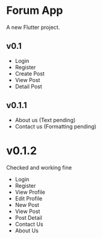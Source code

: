 # Forum App

A new Flutter project.

## v0.1
- Login
- Register
- Create Post
- View Post
- Detail Post

## v0.1.1
- About us (Text pending)
- Contact us (Formatting pending)

# v0.1.2
Checked and working fine
- Login
- Register
- View Profile
- Edit Profile
- New Post
- View Post
- Post Detail
- Contact Us
- About Us
